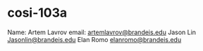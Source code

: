 # cosi-103a
Name: Artem Lavrov
email: artemlavrov@brandeis.edu
Jason Lin
Jasonlin@brandeis.edu
Elan Romo
elanromo@brandeis.edu
